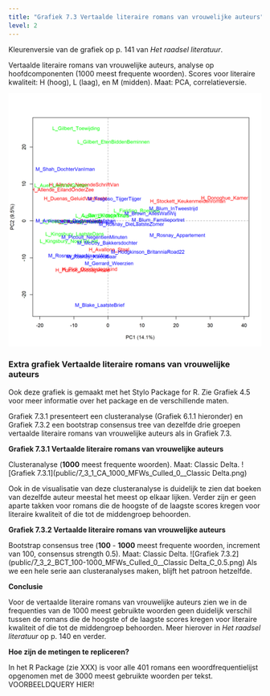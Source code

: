 ```yaml
---
title: "Grafiek 7.3 Vertaalde literaire romans van vrouwelijke auteurs"
level: 2
---
```


Kleurenversie van de grafiek op p. 141 van *Het raadsel literatuur*.

Vertaalde literaire romans van vrouwelijke auteurs, analyse op hoofdcomponenten (1000 meest frequente woorden).
Scores voor literaire kwaliteit: H (hoog), L (laag), en M (midden). Maat: PCA, correlatieversie.

![Grafiek 7.3](public/7_3_0_PCA_1000_MFWs_Culled_0__PCA.png)

### **Extra grafiek Vertaalde literaire romans van vrouwelijke auteurs**
Ook deze grafiek is gemaakt met het Stylo Package for R. Zie  Grafiek 4.5 voor meer informatie over het package en de verschillende maten.

Grafiek 7.3.1 presenteert een clusteranalyse (Grafiek 6.1.1 hieronder) en Grafiek 7.3.2 een bootstrap consensus tree van dezelfde drie groepen vertaalde literaire romans van vrouwelijke auteurs als in Grafiek 7.3.


**Grafiek 7.3.1 Vertaalde literaire romans van vrouwelijke auteurs**

Clusteranalyse (**1000** meest frequente woorden). Maat: Classic Delta.
![Grafiek 7.3.1](public/7_3_1_CA_1000_MFWs_Culled_0__Classic Delta.png)

Ook in de visualisatie van deze clusteranalyse is duidelijk te zien dat boeken van dezelfde auteur meestal het meest op elkaar lijken. Verder zijn er geen aparte takken voor romans die de hoogste of de laagste scores kregen voor literaire kwaliteit of die tot de middengroep behoorden.


**Grafiek 7.3.2 Vertaalde literaire romans van vrouwelijke auteurs**

Bootstrap consensus tree (**100** - **1000** meest frequente woorden, increment van 100, consensus strength 0.5). Maat: Classic Delta.
![Grafiek 7.3.2](public/7_3_2_BCT_100-1000_MFWs_Culled_0__Classic Delta_C_0.5.png)
Als we een hele serie aan clusteranalyses maken, blijft het patroon hetzelfde.


**Conclusie**

Voor de vertaalde literaire romans van vrouwelijke auteurs zien we in de frequenties van de 1000 meest gebruikte woorden geen duidelijk verschil tussen de romans die de hoogste of de laagste scores kregen voor literaire kwaliteit of die tot de middengroep behoorden. Meer hierover in *Het raadsel literatuur* op p. 140 en verder.

**Hoe zijn de metingen te repliceren?**

In het R Package (zie XXX) is voor alle 401 romans een woordfrequentielijst opgenomen met de 3000 meest gebruikte woorden per tekst. VOORBEELDQUERY HIER!
